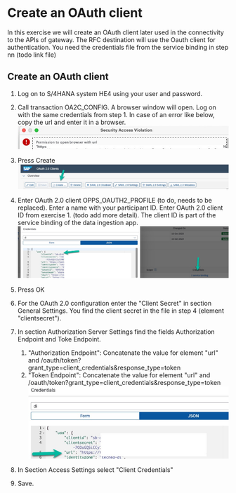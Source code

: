 # Create an OAuth client 

In this exercise we will create an OAuth client later used in the connectivity to the APIs of gateway. The RFC destination will use the Oauth client for authentication. You need the credentials file from the service binding in step nn (todo link file)

## Create an OAuth client

1. Log on to S/4HANA system HE4 using your user and password.

2. Call transaction OA2C_CONFIG. A browser window will open. Log on with the same credentials from step 1. In case of an error like below, copy the url and enter it in a browser.<br>![](/exercises/ex4/images/teched_error1.jpg)
3. Press Create<br>![](/exercises/ex4/images/teched2.jpg)
4. Enter OAuth 2.0 client OPPS_OAUTH2_PROFILE (to do, needs to be replaced). Enter a name with your participant ID. Enter OAuth 2.0 client ID from exercise 1. (todo add more detail). The client ID is part of the service binding of the data ingestion app.
![](/exercises/ex4/images/teched5.jpg)
5. Press OK
6. For the OAuth 2.0 configuration enter the "Client Secret" in section General Settings. You find the client secret in the file in step 4 (element "clientsecret").   
7. In section Authorization Server Settings find the fields Authorization Endpoint and Toke Endpoint.
   1. "Authorization Endpoint": Concatenate the value for element "url" and /oauth/token?grant_type=client_credentials&response_type=token
   2. "Token Endpoint": Concatenate the value for element "url" and /oauth/token?grant_type=client_credentials&response_type=token ![](/exercises/ex4/images/teched8.jpg)
8. In Section Access Settings select "Client Credentials"
9.  Save.






